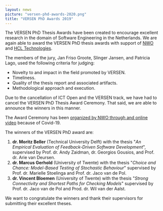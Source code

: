 ```yaml
---
layout: news
picture: "versen-phd-awards-2020.png"
title: "VERSEN PhD Awards 2019"
---
```


<p>The VERSEN PhD Thesis Awards have been created to encourage excellent research in the domain of Software Engineering in the Netherlands. We are again able to award the VERSEN PhD thesis awards with support of <a href="https://www.nwo.nl/">NWO</a> and <a href="https://www.hcltech.com/">HCL Technologies</a>.&nbsp;</p>

<p>The members of the jury, Jan Friso Groote, Slinger Jansen, and Patricia Lago, used the following criteria for judging:</p>

<ul>
	<li>Novelty to and impact in the field promoted by VERSEN.</li>
	<li>Timeliness.</li>
	<li>Quality of the thesis report and associated artifacts.</li>
	<li>Methodological approach and execution.</li>
</ul>

<p>Due to the cancellation of ICT Open and the VERSEN track, we have had to cancel the VERSEN PhD Thesis Award Ceremony. That said, we are able to announce the winners in this manner.&nbsp;</p>

<p>The Award Ceremony has been <a href="https://www.youtube.com/watch?v=BWhSCiRxcWQ">organized&nbsp;by NWO through and online video</a> because of Covid-19.</p>

<p>The winners of the VERSEN PhD award are:</p>

<ol>
	<li><strong>dr. Moritz Beller</strong> (Technical University Delft) with the thesis &quot;<em>An Empirical Evaluation of Feedback-Driven Software Development</em>&quot;, supervised by Prof. dr. Andy Zaidman, dr. Georgios Gousios, and Prof. dr. Arie van Deursen.</li>
	<li><strong>dr. Marcus Gerhold</strong> (University of Twente) with the thesis &quot;<em>Choice and Chance: Model-Based Testing of Stochastic Behaviour</em>&quot; supervised by Prof. dr. Marielle Stoelinga and Prof. dr. Jaco van de Pol.</li>
	<li><strong>dr. Vincent Bloemen</strong> (University of Twente) with the thesis &quot;<em>Strong Connectivity and Shortest Paths for Checking Models</em>&quot; supervised by Prof. dr. Jaco van de Pol and Prod. dr. Wil van der Aalst.</li>
</ol>

<p>We want to congratulate the winners and thank their supervisors for submitting their excellent theses.&nbsp;</p>

		